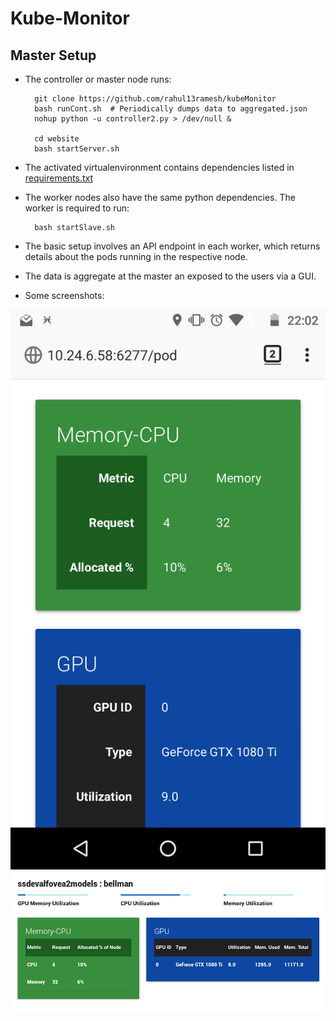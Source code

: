 # Kube-Monitor

Master Setup
------------

* The controller or master node runs:

		git clone https://github.com/rahul13ramesh/kubeMonitor
		bash runCont.sh  # Periodically dumps data to aggregated.json
		nohup python -u controller2.py > /dev/null & 

		cd website
		bash startServer.sh
	
* The activated virtualenvironment contains dependencies listed in [requirements.txt](requirements.txt)

* The worker nodes also have the same python dependencies. The worker is
  required to run:

		bash startSlave.sh

* The basic setup involves an API endpoint in each worker, which returns details
  about the pods running in the respective node.
* The data is aggregate at the master an exposed to the users via a GUI.


* Some screenshots:

![Alt text](assets/mobile1.png?raw=true "Mobile Screenshot 1")
![Alt text](assets/desk1.png?raw=true "Desktop Screenshot 1")
